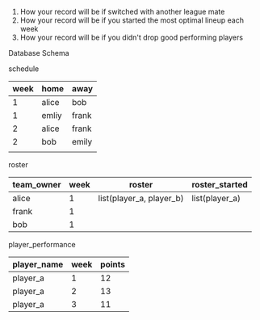1. How your record will be if switched with another league mate
2. How your record will be if you started the most optimal lineup each week
3. How your record will be if you didn't drop good performing players

Database Schema

schedule

| week | home  | away  |
| ---- | ----- | ----- |
| 1    | alice | bob   |
| 1    | emliy | frank |
| 2    | alice | frank |
| 2    | bob   | emily |
|      |       |       |

roster

| team_owner | week | roster                   | roster_started |
| ---------- | ---- | ------------------------ | -------------- |
| alice      | 1    | list(player_a, player_b) | list(player_a) |
| frank      | 1    |                          |                |
| bob        | 1    |                          |                |
player_performance

| player_name | week | points |
| ----------- | ---- | ------ |
| player_a    | 1    | 12     |
| player_a    | 2    | 13     |
| player_a    | 3    | 11     |
